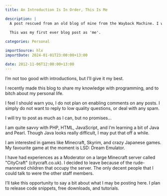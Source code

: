 ```yaml
---
title: An Introduction Is In Order, This Is Me

description: |
  A post rescued from an old blog of mine from the Wayback Machine. I was 14 when I wrote this, so it's a bit cringy.
  
  This was my first ever blog post as 'me'.

categories: Personal

importSource: hlx
importDate: 2024-01-01T23:00:00+13:00

date: 2012-11-06T12:00:00+13:00
---
```


I’m not too good with introductions, but I’ll give it my best.

I recently made this blog to share my knowledge with programming, and to bitch about my personal life.

I feel I should warn you, I do not plan on enabling comments on any posts. I simply do not want to reply to low quality questions, or deal with any spam.

I will try to post as much as I can, but no promises...

I am quite savvy with PHP, HTML, JavaScript, and I’m learning a bit of Java and Pearl. Though Java looks really difficult, I may put that off a while.

I am interested in games like Minecraft, Skyrim, and crazy Japanese games. My favourite game at the moment is LSD: Dream Emulator.

I have had experiences as a Moderator on a large Minecraft server called "CityCraft" (citycraft.co.uk). I decided to leave because of the rude-mannered children that occupy the server. The only decent people that I could talk to were the other staff members.

I’ll take this opportunity to say a bit about what I may be posting here. I plan to release code snippets, free downloads, and tutorials.
